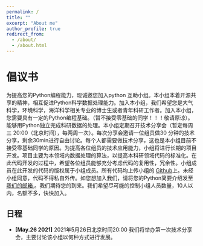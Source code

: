 ```yaml
---
permalink: /
title: ""
excerpt: "About me"
author_profile: true
redirect_from: 
  - /about/
  - /about.html
---
```

# <i class="fa fa-cog fa-spin fa-fw"></i> 倡议书 #

为提高您的Python编程能力，现诚邀您加入python 互助小组。本小组本着开源共享的精神，相互促进Python科学数据处理能力。加入本小组，我们希望您是大气科学，环境科学，海洋科学相关专业的博士生或者青年科研工作者。加入本小组，您需要具有一定的Python编程基础。（暂不接受零基础的同学！！！敬请原谅）。能够用Python独立完成科研数据的处理。本小组定期召开技术分享会（暂定每周三 20:00（北京时间），每两周一次）。每次分享会邀请一位组员做30 分钟的技术分享，剩余30min进行自由讨论。每个人都需要做技术分享，这也是本小组目前不接受零基础同学的原因。为提高各位组员的技术应用能力，小组将进行长期的项目开发。项目主要为本领域内数据处理的算法，以提高本科研领域代码的标准化。在此代码开发的过程中，希望各位组员能够充分考虑代码的复用性，冗余性。小组成员在此开发的代码的版权属于小组成员。所有代码均上传小组的 [Github](https://github.com/PythonTrainingGroup)上。未经小组同意，代码不得私自外传。如您想加入我们，请将您的Python简要介绍发至<a href="PythonTraningGroup@gmail.com">我们的邮箱 </a>。我们期待您的到来。我们希望尽可能的控制小组人员数量，10人以内，名额不多，快快加入。

## <i class="fa fa-fw fa-rss "></i> 日程 ##

<ul style="width: auto; height: 300px; overflow: auto">
  <li> <b>[May.26 2021]</b> 2021年5月26日北京时间20:00 我们将举办第一次技术分享会，主要讨论该小组以何种方式进行发展。</li> 
  
